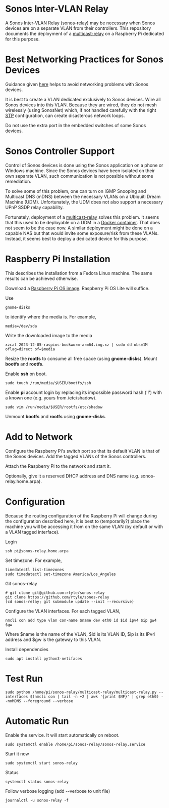 # Sonos Inter-VLAN Relay

A Sonos Inter-VLAN Relay (sonos-relay) may be necessary when Sonos devices are on a separate VLAN from their controllers.
This repository documents the deployment of a [multicast-relay](https://github.com/alsmith/multicast-relay) on a Raspberry Pi dedicated for this purpose.

# Best Networking Practices for Sonos Devices

Guidance given
[here](https://help.ui.com/hc/en-us/articles/18930473041047-Best-Practices-for-Sonos-Devices)
helps to avoid networking problems with Sonos devices.

It is best to create a VLAN dedicated exclusively to Sonos devices.
Wire all Sonos devices into this VLAN.
Because they are wired, they do not mesh wirelessly (using SonosNet) which,
if not handled carefully with the right
[STP](https://en.wikipedia.org/wiki/Spanning_Tree_Protocol)
configuration, can create disasterous network loops.

Do not use the extra port in the embedded switches of some Sonos devices.

# Sonos Controller Support

Control of Sonos devices is done using the Sonos application on a phone or Windows machine.
Since the Sonos devices have been isolated on their own separate VLAN,
such communication is not possible without some remediation.

To solve some of this problem,
one can turn on IGMP Snooping and Multicast DNS (mDNS) between the necessary VLANs on a Ubiquiti Dream Machine (UDM).
Unfortunately, the UDM does not also support a necessary UPnP SSDP relay capability.

Fortunately, deployment of a
[multicast-relay](https://github.com/alsmith/multicast-relay)
solves this problem.
It seems that this used to be deployable on a UDM in a
[Docker container](https://github.com/scyto/multicast-relay).
That does not seem to be the case now.
A similar deployment might be done on a capable NAS but that would invite some exposure/risk from these VLANs.
Instead, it seems best to deploy a dedicated device for this purpose.

# Raspberry Pi Installation

This describes the installation from a Fedora Linux machine.
The same results can be achieved otherwise.

Download a [Raspberry Pi OS image](https://www.raspberrypi.com/software/operating-systems/).
Raspberry Pi OS Lite will suffice.

Use

	gnome-disks

to identify where the media is.
For example,

	media=/dev/sda

Write the downloaded image to the media

	xzcat 2023-12-05-raspios-bookworm-arm64.img.xz | sudo dd obs=1M oflag=direct of=$media

Resize the **rootfs** to consume all free space (using **gnome-disks**).
Mount **bootfs** and **rootfs**.

Enable **ssh** on boot.

	sudo touch /run/media/$USER/bootfs/ssh

Enable **pi** account login by replacing its impossible password hash ('!') with a known one (e.g. yours from /etc/shadow).

	sudo vim /run/media/$USER/rootfs/etc/shadow

Unmount **bootfs** and **rootfs** using **gnome-disks**.

# Add to Network

Configure the Raspberry Pi's switch port so that its default VLAN is that of the Sonos devices.
Add the tagged VLANs of the Sonos controllers.

Attach the Raspberry Pi to the network and start it.

Optionally, give it a reserved DHCP address and DNS name (e.g. sonos-relay.home.arpa).

# Configuration

Because the routing configuration of the Raspberry Pi will change during the configuration described here,
it is best to (temporarily?) place the machine you will be accessing it from on the same VLAN
(by default or with a VLAN tagged interface).

Login

	ssh pi@sonos-relay.home.arpa

Set timezone.
For example,

	timedatectl list-timezones
 	sudo timedatectl set-timezone America/Los_Angeles

Git sonos-relay

	# git clone git@github.com:rtyle/sonos-relay
	git clone https://github.com/rtyle/sonos-relay
	(cd sonos-relay; git submodule update --init --recursive)

Configure the VLAN interfaces.
For each tagged VLAN,

	nmcli con add type vlan con-name $name dev eth0 id $id ipv4 $ip gw4 $gw
 
Where $name is the name of the VLAN, $id is its VLAN ID, $ip is its IPv4 address and $gw is the gateway to this VLAN.

Install dependencies

	sudo apt install python3-netifaces

# Test Run

	sudo python /home/pi/sonos-relay/multicast-relay/multicast-relay.py --interfaces $(nmcli con | tail -n +2 | awk '{print $NF}' | grep eth0) --noMDNS --foreground --verbose

# Automatic Run

Enable the service. It will start automatically on reboot.

	sudo systemctl enable /home/pi/sonos-relay/sonos-relay.service
 
Start it now

 	sudo systemctl start sonos-relay

Status

  	systemctl status sonos-relay

Follow verbose logging (add --verbose to unit file)

   	journalctl -u sonos-relay -f
